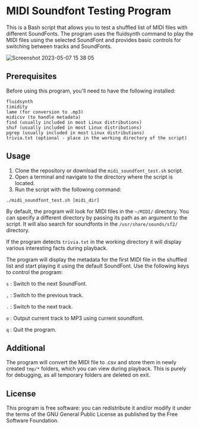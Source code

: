 # MIDI Soundfont Testing Program
This is a Bash script that allows you to test a shuffled list of MIDI files with different SoundFonts. The program uses the fluidsynth command to play the MIDI files using the selected SoundFont and provides basic controls for switching between tracks and SoundFonts.

![Screenshot 2023-05-07 15 38 05](https://user-images.githubusercontent.com/38471159/236684191-559a5edd-7256-4b6d-9449-bfbfdee5a49f.png)

## Prerequisites
Before using this program, you'll need to have the following installed:

```
fluidsynth
timidity
lame (for conversion to .mp3)
midicsv (to handle metadata)
find (usually included in most Linux distributions)
shuf (usually included in most Linux distributions)
pgrep (usually included in most Linux distributions)
trivia.txt (optional - place in the working directory of the script)
```


## Usage
1. Clone the repository or download the `midi_soundfont_test.sh` script.
2. Open a terminal and navigate to the directory where the script is located.
3. Run the script with the following command:

```
./midi_soundfont_test.sh [midi_dir]
```

By default, the program will look for MIDI files in the `~/MIDI/` directory. You can specify a different directory by passing its path as an argument to the script. It will also search for soundfonts in the `/usr/share/sounds/sf2/` directory.

If the program detects `trivia.txt` in the working directory it will display various interesting facts during playback. 

The program will display the metadata for the first MIDI file in the shuffled list and start playing it using the default SoundFont.
Use the following keys to control the program:

`s` : Switch to the next SoundFont.

`,` : Switch to the previous track.

`.` : Switch to the next track.

`o` : Output current track to MP3 using current soundfont. 

`q` : Quit the program.

## Additional
The program will convert the MIDI file to .csv and store them in newly created `tmp/*` folders, which you can view during playback. This is purely for debugging, as all temporary folders are deleted on exit.

## License

This program is free software: you can redistribute it and/or modify
it under the terms of the GNU General Public License as published by
the Free Software Foundation.
